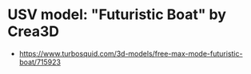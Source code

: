 # USV model: "Futuristic Boat" by Crea3D

- https://www.turbosquid.com/3d-models/free-max-mode-futuristic-boat/715923
